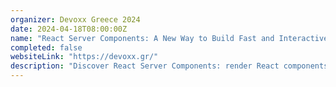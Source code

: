 ```yaml
---
organizer: Devoxx Greece 2024
date: 2024-04-18T08:00:00Z
name: "React Server Components: A New Way to Build Fast and Interactive Web Apps"
completed: false
websiteLink: "https://devoxx.gr/"
description: "Discover React Server Components: render React components on the server, stream them to the client, and build rich, interactive web interfaces with minimal client-side code. Learn how they work, and their benefits over traditional approaches, see real-world examples, and get best practices for adopting them in your projects."
---
```


